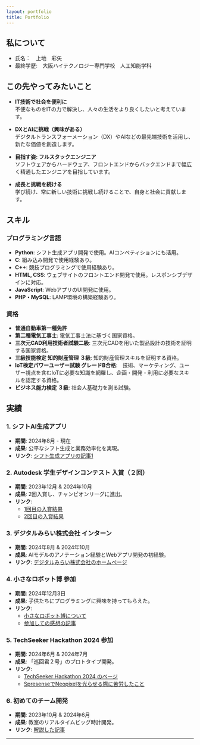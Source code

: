```yaml
---
layout: portfolio
title: Portfolio
---
```

## 私について
 * 氏名：　上地　彩矢 
 * 最終学歴:　大阪ハイテクノロジー専門学校　人工知能学科

## この先やってみたいこと

- **IT技術で社会を便利に**  
  不便なものをITの力で解決し、人々の生活をより良くしたいと考えています。

- **DXとAIに挑戦（興味がある）**  
  デジタルトランスフォーメーション（DX）やAIなどの最先端技術を活用し、新たな価値を創造します。

- **目指す姿: フルスタックエンジニア**  
  ソフトウェアからハードウェア、フロントエンドからバックエンドまで幅広く精通したエンジニアを目指しています。

- **成長と挑戦を続ける**  
  学び続け、常に新しい技術に挑戦し続けることで、自身と社会に貢献します。


## スキル
### プログラミング言語
- **Python**: シフト生成アプリ開発で使用。AIコンペティションにも活用。
- **C**: 組み込み開発で使用経験あり。
- **C++**: 競技プログラミングで使用経験あり。
- **HTML, CSS**: ウェブサイトのフロントエンド開発で使用。レスポンシブデザインに対応。
- **JavaScript**: WebアプリのUI開発に使用。
- **PHP・MySQL**: LAMP環境の構築経験あり。

### 資格
- **普通自動車第一種免許**
- **第二種電気工事士**: 電気工事士法に基づく国家資格。
- **三次元CAD利用技術者試験二級**: 三次元CADを用いた製品設計の技術を証明する国家資格。
- **三級技能検定 知的財産管理 ３級**: 知的財産管理スキルを証明する資格。
- **IoT検定パワーユーザー試験 グレードB合格**:　技術、マーケティング、ユーザー視点を含むIoTに必要な知識を網羅し、企画・開発・利用に必要なスキルを認定する資格。
- **ビジネス能力検定 ３級**: 社会人基礎力を測る試験。


## 実績
### 1. シフトAI生成アプリ
- **期間**: 2024年8月 - 現在  
- **成果**: 公平なシフト生成と業務効率化を実現。  
- **リンク**: [シフト生成アプリの記事1](https://zenn.dev/ayaponzu2525/articles/shiftgenerator1)

### 2. Autodesk 学生デザインコンテスト 入賞（２回）
- **期間**: 2023年12月 & 2024年10月  
- **成果**: 2回入賞し、チャンピオンリーグに進出。  
- **リンク**: 
  - [1回目の入賞結果](https://www.myautodesk.jp/fusion360-contest-2023/contest-09-result.html)
  - [2回目の入賞結果](https://www.myautodesk.jp/fusion-contest-2024/contest-result-07.html)

### 3. デジタルみらい株式会社 インターン
- **期間**: 2024年8月 & 2024年10月  
- **成果**: AIモデルのアノテーション経験とWebアプリ開発の初経験。  
- **リンク**: [デジタルみらい株式会社のホームページ](https://digitalmirai.co.jp/)

### 4. 小さなロボット博 参加
- **期間**: 2024年12月3日  
- **成果**: 子供たちにプログラミングに興味を持ってもらえた。
- **リンク**: 
  - [小さなロボット博について](https://yao-city.note.jp/n/ndb1ff2514b36)
  - [参加しての感想の記事](https://zenn.dev/ayaponzu2525/articles/minirobothaku)

### 5. TechSeeker Hackathon 2024 参加
- **期間**: 2024年6月 & 2024年7月  
- **成果**: 「巡回君２号」のプロトタイプ開発。  
- **リンク**: 
  - [TechSeeker Hackathon 2024 のページ](https://techseeker.jp/hackathon2024/)
  - [SpresenseでNeopixelを光らせる際に苦労したこと](https://zenn.dev/ayaponzu2525/articles/spresense_neopixel)

### 6. 初めてのチーム開発
- **期間**: 2023年10月 & 2024年6月  
- **成果**: 教室のリアルタイムビッグ時計開発。  
- **リンク**: [解説した記事](https://zenn.dev/ayaponzu2525/articles/seven_segclock)

---

